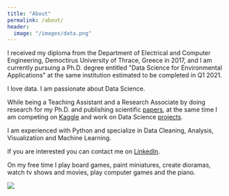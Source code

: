 ```yaml
---
title: "About"
permalink: /about/
header:
  image: "/images/data.png"
---
```


I received my diploma from the Department of Electrical and Computer Engineering, Democtirus University of Thrace, Greece in 2017, and I am currently pursuing a Ph.D. degree entitled "Data Science for Environmental Applications" at the same institution estimated to be completed in Q1 2021.

I love data. I am passionate about Data Science.

While being a Teaching Assistant and a Research Associate by doing research for my Ph.D. and publishing scientific [papers](https://scholar.google.com/citations?user=eDbjFQMAAAAJ&hl=en&oi=ao),
at the same time I am competing on [Kaggle](https://www.kaggle.com/deffro) and work on Data Science [projects](https://deffro.github.io/projects/).

I am experienced with Python and specialize in Data Cleaning, Analysis, Visualization and Machine Learning.

If you are interested you can contact me on [LinkedIn](https://www.linkedin.com/in/dimitrios-effrosynidis/).

On my free time I play board games, paint miniatures, create dioramas, watch tv shows and movies, play computer games and the piano.

<img src="https://deffro.github.io/images/presenting.jpg">
